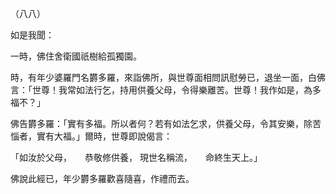 （八八）

如是我聞：

一時，佛住舍衛國祇樹給孤獨園。

時，有年少婆羅門名欝多羅，來詣佛所，與世尊面相問訊慰勞已，退坐一面，白佛言：「世尊！我常如法行乞，持用供養父母，令得樂離苦。世尊！我作如是，為多福不？」

佛告欝多羅：「實有多福。所以者何？若有如法乞求，供養父母，令其安樂，除苦惱者，實有大福。」爾時，世尊即說偈言：

「如汝於父母，　　恭敬修供養，
現世名稱流，　　命終生天上。」

佛說此經已，年少欝多羅歡喜隨喜，作禮而去。




